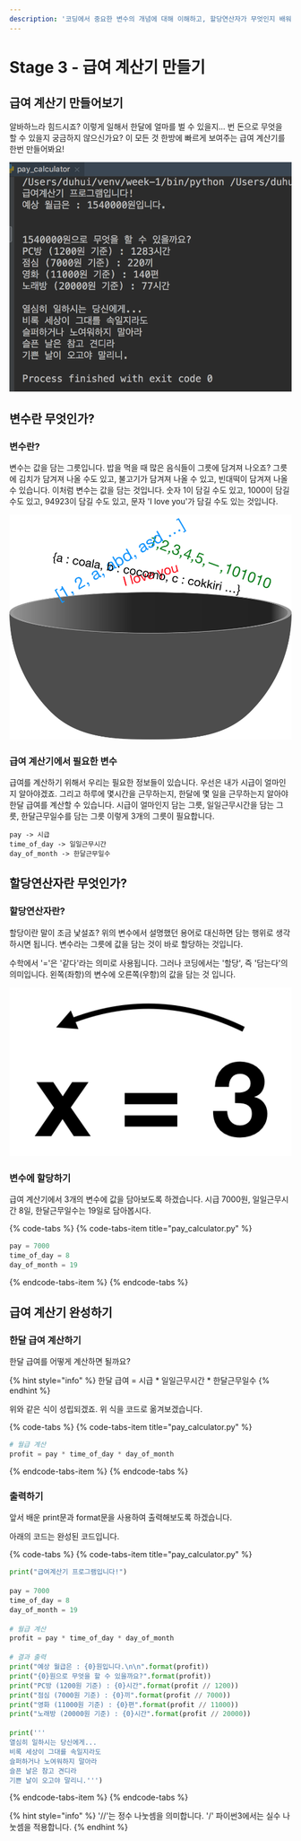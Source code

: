 ```yaml
---
description: '코딩에서 중요한 변수의 개념에 대해 이해하고, 할당연산자가 무엇인지 배워봅니다. 이를 가지고 급여 계산기를 만들어봅니다.'
---
```


# Stage 3 - 급여 계산기 만들기

## 급여 계산기 만들어보기

알바하느라 힘드시죠? 이렇게 일해서 한달에 얼마를 벌 수 있을지... 번 돈으로 무엇을 할 수 있을지 궁금하지 않으신가요? 이 모든 것 한방에 빠르게 보여주는 급여 계산기를 한번 만들어봐요!

![&#xAE09;&#xC5EC; &#xACC4;&#xC0B0;&#xAE30; &#xC644;&#xC131;](../.gitbook/assets/2018-06-17-11.07.27.png)

## 변수란 무엇인가?

### 변수란?

변수는 값을 담는 그릇입니다. 밥을 먹을 때 많은 음식들이 그릇에 담겨져 나오죠? 그릇에 김치가 담겨져 나올 수도 있고, 불고기가 담겨져 나올 수 있고, 빈대떡이 담겨져 나올 수 있습니다. 이처럼 변수는 값을 담는 것입니다. 숫자 1이 담길 수도 있고, 1000이 담길 수도 있고, 94923이 담길 수도 있고, 문자 'I love you'가 담길 수도 있는 것입니다.

![&#xBCC0;&#xC218; = &#xAC12;&#xC744; &#xB2F4;&#xB294; &#xADF8;&#xB987;](../.gitbook/assets/image%20%28110%29.png)

### 급여 계산기에서 필요한 변수

급여를 계산하기 위해서 우리는 필요한 정보들이 있습니다. 우선은 내가 시급이 얼마인지 알아야겠죠. 그리고 하루에 몇시간을 근무하는지, 한달에 몇 일을 근무하는지 알아야 한달 급여를 계산할 수 있습니다. 시급이 얼마인지 담는 그릇, 일일근무시간을 담는 그릇, 한달근무일수를 담는 그릇 이렇게 3개의 그릇이 필요합니다.

```text
pay -> 시급
time_of_day -> 일일근무시간
day_of_month -> 한달근무일수
```

## 할당연산자란 무엇인가?

### 할당연산자란?

할당이란 말이 조금 낯설죠? 위의 변수에서 설명했던 용어로 대신하면 담는 행위로 생각하시면 됩니다. 변수라는 그릇에 값을 담는 것이 바로 할당하는 것입니다. 

수학에서 '='은 '같다'라는 의미로 사용됩니다. 그러나 코딩에서는 '할당', 즉 '담는다'의 의미입니다. 왼쪽\(좌항\)의 변수에 오른쪽\(우항\)의 값을 담는 것 입니다.

 

![&#xD560;&#xB2F9;&#xC5F0;&#xC0B0;&#xC790;](../.gitbook/assets/image%20%2873%29.png)

### 변수에 할당하기

급여 계산기에서 3개의 변수에 값을 담아보도록 하겠습니다. 시급 7000원, 일일근무시간 8일,  한달근무일수는 19일로 담아봅시다.

{% code-tabs %}
{% code-tabs-item title="pay\_calculator.py" %}
```python
pay = 7000
time_of_day = 8
day_of_month = 19
```
{% endcode-tabs-item %}
{% endcode-tabs %}

## 급여 계산기 완성하기

### 한달 급여 계산하기

한달 급여를 어떻게 계산하면 될까요?

{% hint style="info" %}
한달 급여 = 시급 \* 일일근무시간 \* 한달근무일수
{% endhint %}

위와 같은 식이 성립되겠죠. 위 식을 코드로 옮겨보겠습니다.

{% code-tabs %}
{% code-tabs-item title="pay\_calculator.py" %}
```python
# 월급 계산
profit = pay * time_of_day * day_of_month
```
{% endcode-tabs-item %}
{% endcode-tabs %}

### 출력하기

앞서 배운 print문과 format문을 사용하여 출력해보도록 하겠습니다.

아래의 코드는 완성된 코드입니다.

{% code-tabs %}
{% code-tabs-item title="pay\_calculator.py" %}
```python
print("급여계산기 프로그램입니다!")

pay = 7000
time_of_day = 8
day_of_month = 19

# 월급 계산
profit = pay * time_of_day * day_of_month

# 결과 출력
print("예상 월급은 : {0}원입니다.\n\n".format(profit))
print("{0}원으로 무엇을 할 수 있을까요?".format(profit))
print("PC방 (1200원 기준) : {0}시간".format(profit // 1200))
print("점심 (7000원 기준) : {0}끼".format(profit // 7000))
print("영화 (11000원 기준) : {0}편".format(profit // 11000))
print("노래방 (20000원 기준) : {0}시간".format(profit // 20000))

print('''
열심히 일하시는 당신에게...
비록 세상이 그대를 속일지라도
슬퍼하거나 노여워하지 말아라
슬픈 날은 참고 견디라
기쁜 날이 오고야 말리니.''')
```
{% endcode-tabs-item %}
{% endcode-tabs %}

{% hint style="info" %}
'//'는 정수 나눗셈을 의미합니다. '/' 파이썬3에서는 실수 나눗셈을 적용합니다.
{% endhint %}



